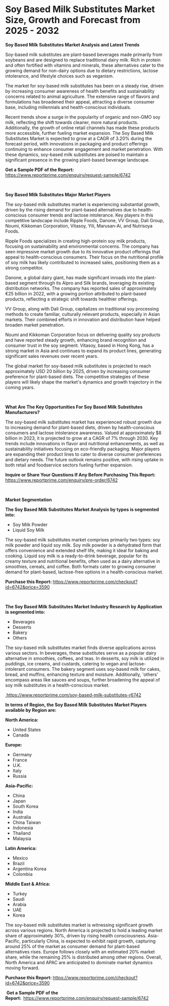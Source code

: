<p><h1>Soy Based Milk Substitutes Market Size, Growth and Forecast from 2025 - 2032</h1></p><p><strong>Soy Based Milk Substitutes Market Analysis and Latest Trends</strong></p>
<p><p>Soy-based milk substitutes are plant-based beverages made primarily from soybeans and are designed to replace traditional dairy milk. Rich in protein and often fortified with vitamins and minerals, these alternatives cater to the growing demand for non-dairy options due to dietary restrictions, lactose intolerance, and lifestyle choices such as veganism.</p><p>The market for soy-based milk substitutes has been on a steady rise, driven by increasing consumer awareness of health benefits and sustainability concerns related to animal agriculture. The extensive range of flavors and formulations has broadened their appeal, attracting a diverse consumer base, including millennials and health-conscious individuals. </p><p>Recent trends show a surge in the popularity of organic and non-GMO soy milk, reflecting the shift towards cleaner, more natural products. Additionally, the growth of online retail channels has made these products more accessible, further fueling market expansion. The Soy Based Milk Substitutes Market is expected to grow at a CAGR of 3.20% during the forecast period, with innovations in packaging and product offerings continuing to enhance consumer engagement and market penetration. With these dynamics, soy-based milk substitutes are poised to maintain a significant presence in the growing plant-based beverage landscape.</p></p>
<p><strong>Get a Sample PDF of the Report:&nbsp;</strong> <a href="https://www.reportprime.com/enquiry/request-sample/6742?utm_campaign=4544&utm_medium=2&utm_source=Github&utm_content=ia&utm_term=16052025&utm_id=soy-based-milk-substitutes">https://www.reportprime.com/enquiry/request-sample/6742</a></p>
<p>&nbsp;</p>
<p><strong>Soy Based Milk Substitutes Major Market Players</strong></p>
<p><p>The soy-based milk substitutes market is experiencing substantial growth, driven by the rising demand for plant-based alternatives due to health-conscious consumer trends and lactose intolerance. Key players in this competitive landscape include Ripple Foods, Danone, VV Group, Dali Group, Noumi, Kikkoman Corporation, Vitasoy, Yili, Marusan-Ai, and Nutrisoya Foods.</p><p>Ripple Foods specializes in creating high-protein soy milk products, focusing on sustainability and environmental concerns. The company has seen impressive market growth due to its innovative product offerings that appeal to health-conscious consumers. Their focus on the nutritional profile of soy milk has likely contributed to increased sales, positioning them as a strong competitor.</p><p>Danone, a global dairy giant, has made significant inroads into the plant-based segment through its Alpro and Silk brands, leveraging its existing distribution networks. The company has reported sales of approximately €25 billion in 2022, with a growing portion attributed to plant-based products, reflecting a strategic shift towards healthier offerings.</p><p>VV Group, along with Dali Group, capitalizes on traditional soy processing methods to create familiar, culturally relevant products, especially in Asian markets. Their combined efforts in innovation and distribution have helped broaden market penetration.</p><p>Noumi and Kikkoman Corporation focus on delivering quality soy products and have reported steady growth, enhancing brand recognition and consumer trust in the soy segment. Vitasoy, based in Hong Kong, has a strong market in Asia and continues to expand its product lines, generating significant sales revenues over recent years.</p><p>The global market for soy-based milk substitutes is projected to reach approximately USD 20 billion by 2025, driven by increasing consumer preference for plant-based diets. The competitive strategies of these players will likely shape the market's dynamics and growth trajectory in the coming years.</p></p>
<p>&nbsp;</p>
<p><strong>What Are The Key Opportunities For Soy Based Milk Substitutes Manufacturers?</strong></p>
<p><p>The soy-based milk substitutes market has experienced robust growth due to increasing demand for plant-based diets, driven by health-conscious consumers and lactose intolerance awareness. Valued at approximately $8 billion in 2023, it is projected to grow at a CAGR of 7% through 2030. Key trends include innovations in flavor and nutritional enhancements, as well as sustainability initiatives focusing on eco-friendly packaging. Major players are expanding their product lines to cater to diverse consumer preferences and dietary needs. The future outlook remains positive, with rising uptake in both retail and foodservice sectors fueling further expansion.</p></p>
<p><strong>Inquire or Share Your Questions If Any Before Purchasing This Report:</strong> <a href="https://www.reportprime.com/enquiry/pre-order/6742?utm_campaign=4544&utm_medium=2&utm_source=Github&utm_content=ia&utm_term=16052025&utm_id=soy-based-milk-substitutes">https://www.reportprime.com/enquiry/pre-order/6742</a></p>
<p>&nbsp;</p>
<p><strong>Market Segmentation</strong></p>
<p><strong>The Soy Based Milk Substitutes Market Analysis by types is segmented into:</strong></p>
<p><ul><li>Soy Milk Powder</li><li>Liquid Soy Milk</li></ul></p>
<p><p>The soy-based milk substitutes market comprises primarily two types: soy milk powder and liquid soy milk. Soy milk powder is a dehydrated form that offers convenience and extended shelf life, making it ideal for baking and cooking. Liquid soy milk is a ready-to-drink beverage, popular for its creamy texture and nutritional benefits, often used as a dairy alternative in smoothies, cereals, and coffee. Both formats cater to growing consumer demand for plant-based, lactose-free options in a health-conscious market.</p></p>
<p><strong>Purchase this Report:&nbsp;</strong><a href="https://www.reportprime.com/checkout?id=6742&price=3590&utm_campaign=4544&utm_medium=2&utm_source=Github&utm_content=ia&utm_term=16052025&utm_id=soy-based-milk-substitutes">https://www.reportprime.com/checkout?id=6742&price=3590</a></p>
<p>&nbsp;</p>
<p><strong>The Soy Based Milk Substitutes Market Industry Research by Application is segmented into:</strong></p>
<p><ul><li>Beverages</li><li>Desserts</li><li>Bakery</li><li>Others</li></ul></p>
<p><p>The soy-based milk substitutes market finds diverse applications across various sectors. In beverages, these substitutes serve as a popular dairy alternative in smoothies, coffees, and teas. In desserts, soy milk is utilized in puddings, ice creams, and custards, catering to vegan and lactose-intolerant consumers. The bakery segment uses soy-based milk for cakes, bread, and muffins, enhancing texture and moisture. Additionally, 'others' encompass areas like sauces and soups, further broadening the appeal of soy milk substitutes in a health-conscious market.</p></p>
<p><a href="https://www.reportprime.com/soy-based-milk-substitutes-r6742?utm_campaign=4544&utm_medium=2&utm_source=Github&utm_content=ia&utm_term=16052025&utm_id=soy-based-milk-substitutes">&nbsp;https://www.reportprime.com/soy-based-milk-substitutes-r6742</a></p>
<p><strong>In terms of Region, the Soy Based Milk Substitutes Market Players available by Region are:</strong></p>
<p>
    <p> <strong> North America: </strong>
        <ul>
            <li>United States</li>
            <li>Canada</li>
        </ul>
        </p> 
    <p> <strong> Europe: </strong>
        <ul>
            <li>Germany</li>
            <li>France</li>
            <li>U.K.</li>
            <li>Italy</li>
            <li>Russia</li>
        </ul>
        </p> 
    <p> <strong> Asia-Pacific: </strong>
        <ul>
            <li>China</li>
            <li>Japan</li>
            <li>South Korea</li>
            <li>India</li>
            <li>Australia</li>
            <li>China Taiwan</li>
            <li>Indonesia</li>
            <li>Thailand</li>
            <li>Malaysia</li>
        </ul>
        </p> 
    <p> <strong> Latin America: </strong>
        <ul>
            <li>Mexico</li>
            <li>Brazil</li>
            <li>Argentina Korea</li>
            <li>Colombia</li>
        </ul>
        </p> 
    <p> <strong> Middle East & Africa: </strong>
        <ul>
            <li>Turkey</li>
            <li>Saudi</li>
            <li>Arabia</li>
            <li>UAE</li>
            <li>Korea</li>
        </ul>
    </p>
    </p>
<p><p>The soy-based milk substitutes market is witnessing significant growth across various regions. North America is projected to hold a leading market share of approximately 30%, driven by rising health consciousness. Asia-Pacific, particularly China, is expected to exhibit rapid growth, capturing around 25% of the market as consumer demand for plant-based alternatives rises. Europe follows closely with an estimated 20% market share, while the remaining 25% is distributed among other regions. Overall, North America and APAC are anticipated to dominate market dynamics moving forward.</p></p>
<p><strong>Purchase this Report: </strong><a href="https://www.reportprime.com/checkout?id=6742&price=3590&utm_campaign=4544&utm_medium=2&utm_source=Github&utm_content=ia&utm_term=16052025&utm_id=soy-based-milk-substitutes">https://www.reportprime.com/checkout?id=6742&price=3590</a></p>
<p>&nbsp;<strong>Get a Sample PDF of the Report:&nbsp;&nbsp;</strong><a href="https://www.reportprime.com/enquiry/request-sample/6742?utm_campaign=4544&utm_medium=2&utm_source=Github&utm_content=ia&utm_term=16052025&utm_id=soy-based-milk-substitutes">https://www.reportprime.com/enquiry/request-sample/6742</a></p>
<p><strong></strong></p>
<p><p></p><p></p><p></p></p>